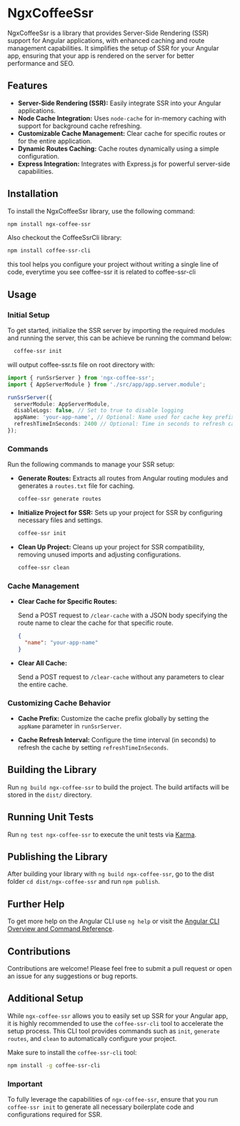 
# NgxCoffeeSsr

NgxCoffeeSsr is a library that provides Server-Side Rendering (SSR) support for Angular applications, with enhanced caching and route management capabilities. It simplifies the setup of SSR for your Angular app, ensuring that your app is rendered on the server for better performance and SEO.

## Features

- **Server-Side Rendering (SSR):** Easily integrate SSR into your Angular applications.
- **Node Cache Integration:** Uses `node-cache` for in-memory caching with support for background cache refreshing.
- **Customizable Cache Management:** Clear cache for specific routes or for the entire application.
- **Dynamic Routes Caching:** Cache routes dynamically using a simple configuration.
- **Express Integration:** Integrates with Express.js for powerful server-side capabilities.

## Installation

To install the NgxCoffeeSsr library, use the following command:

```sh
npm install ngx-coffee-ssr
```

Also checkout the  CoffeeSsrCli library:

```sh
npm install coffee-ssr-cli
```

this tool helps you configure your project without writing a single line of code,
everytime you see coffee-ssr it is related to coffee-ssr-cli

## Usage

### Initial Setup

To get started, initialize the SSR server by importing the required modules and running the server,
this can be achieve be running the command below:

```sh
  coffee-ssr init
```

will output coffee-ssr.ts file on root directory with:

```typescript
import { runSsrServer } from 'ngx-coffee-ssr';
import { AppServerModule } from './src/app/app.server.module';

runSsrServer({
  serverModule: AppServerModule,
  disableLogs: false, // Set to true to disable logging
  appName: 'your-app-name', // Optional: Name used for cache key prefix
  refreshTimeInSeconds: 2400 // Optional: Time in seconds to refresh cache (default: 40 minutes)
});
```

### Commands

Run the following commands to manage your SSR setup:

- **Generate Routes:**
  Extracts all routes from Angular routing modules and generates a `routes.txt` file for caching.

  ```sh
  coffee-ssr generate routes
  ```

- **Initialize Project for SSR:**
  Sets up your project for SSR by configuring necessary files and settings.

  ```sh
  coffee-ssr init
  ```

- **Clean Up Project:**
  Cleans up your project for SSR compatibility, removing unused imports and adjusting configurations.

  ```sh
  coffee-ssr clean
  ```

### Cache Management

- **Clear Cache for Specific Routes:**

  Send a POST request to `/clear-cache` with a JSON body specifying the route name to clear the cache for that specific route.

  ```json
  {
    "name": "your-app-name"
  }
  ```

- **Clear All Cache:**

  Send a POST request to `/clear-cache` without any parameters to clear the entire cache.

### Customizing Cache Behavior

- **Cache Prefix:**
  Customize the cache prefix globally by setting the `appName` parameter in `runSsrServer`.

- **Cache Refresh Interval:**
  Configure the time interval (in seconds) to refresh the cache by setting `refreshTimeInSeconds`.

## Building the Library

Run `ng build ngx-coffee-ssr` to build the project. The build artifacts will be stored in the `dist/` directory.

## Running Unit Tests

Run `ng test ngx-coffee-ssr` to execute the unit tests via [Karma](https://karma-runner.github.io).

## Publishing the Library

After building your library with `ng build ngx-coffee-ssr`, go to the dist folder `cd dist/ngx-coffee-ssr` and run `npm publish`.

## Further Help

To get more help on the Angular CLI use `ng help` or visit the [Angular CLI Overview and Command Reference](https://angular.io/cli).

## Contributions

Contributions are welcome! Please feel free to submit a pull request or open an issue for any suggestions or bug reports.

## Additional Setup

While `ngx-coffee-ssr` allows you to easily set up SSR for your Angular app, it is highly recommended to use the `coffee-ssr-cli` tool to accelerate the setup process. This CLI tool provides commands such as `init`, `generate routes`, and `clean` to automatically configure your project.

Make sure to install the `coffee-ssr-cli` tool:

```sh
npm install -g coffee-ssr-cli
```

### Important

To fully leverage the capabilities of `ngx-coffee-ssr`, ensure that you run `coffee-ssr init` to generate all necessary boilerplate code and configurations required for SSR.
